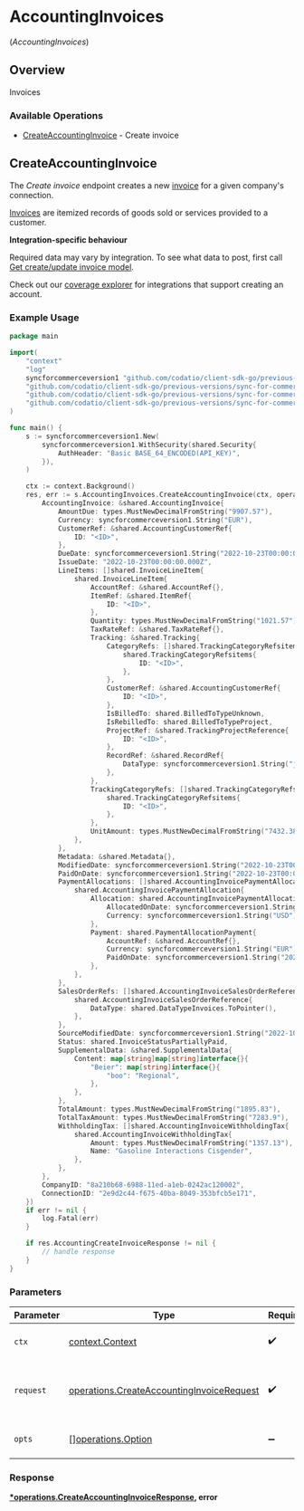 # AccountingInvoices
(*AccountingInvoices*)

## Overview

Invoices

### Available Operations

* [CreateAccountingInvoice](#createaccountinginvoice) - Create invoice

## CreateAccountingInvoice

The *Create invoice* endpoint creates a new [invoice](https://docs.codat.io/accounting-api#/schemas/Invoice) for a given company's connection.

[Invoices](https://docs.codat.io/accounting-api#/schemas/Invoice) are itemized records of goods sold or services provided to a customer.

**Integration-specific behaviour**

Required data may vary by integration. To see what data to post, first call [Get create/update invoice model](https://docs.codat.io/accounting-api#/operations/get-create-update-invoices-model).

Check out our [coverage explorer](https://knowledge.codat.io/supported-features/accounting?view=tab-by-data-type&dataType=invoices) for integrations that support creating an account.


### Example Usage

```go
package main

import(
	"context"
	"log"
	syncforcommerceversion1 "github.com/codatio/client-sdk-go/previous-versions/sync-for-commerce-version-1"
	"github.com/codatio/client-sdk-go/previous-versions/sync-for-commerce-version-1/pkg/models/shared"
	"github.com/codatio/client-sdk-go/previous-versions/sync-for-commerce-version-1/pkg/models/operations"
	"github.com/codatio/client-sdk-go/previous-versions/sync-for-commerce-version-1/pkg/types"
)

func main() {
    s := syncforcommerceversion1.New(
        syncforcommerceversion1.WithSecurity(shared.Security{
            AuthHeader: "Basic BASE_64_ENCODED(API_KEY)",
        }),
    )

    ctx := context.Background()
    res, err := s.AccountingInvoices.CreateAccountingInvoice(ctx, operations.CreateAccountingInvoiceRequest{
        AccountingInvoice: &shared.AccountingInvoice{
            AmountDue: types.MustNewDecimalFromString("9907.57"),
            Currency: syncforcommerceversion1.String("EUR"),
            CustomerRef: &shared.AccountingCustomerRef{
                ID: "<ID>",
            },
            DueDate: syncforcommerceversion1.String("2022-10-23T00:00:00.000Z"),
            IssueDate: "2022-10-23T00:00:00.000Z",
            LineItems: []shared.InvoiceLineItem{
                shared.InvoiceLineItem{
                    AccountRef: &shared.AccountRef{},
                    ItemRef: &shared.ItemRef{
                        ID: "<ID>",
                    },
                    Quantity: types.MustNewDecimalFromString("1021.57"),
                    TaxRateRef: &shared.TaxRateRef{},
                    Tracking: &shared.Tracking{
                        CategoryRefs: []shared.TrackingCategoryRefsitems{
                            shared.TrackingCategoryRefsitems{
                                ID: "<ID>",
                            },
                        },
                        CustomerRef: &shared.AccountingCustomerRef{
                            ID: "<ID>",
                        },
                        IsBilledTo: shared.BilledToTypeUnknown,
                        IsRebilledTo: shared.BilledToTypeProject,
                        ProjectRef: &shared.TrackingProjectReference{
                            ID: "<ID>",
                        },
                        RecordRef: &shared.RecordRef{
                            DataType: syncforcommerceversion1.String("journalEntry"),
                        },
                    },
                    TrackingCategoryRefs: []shared.TrackingCategoryRefsitems{
                        shared.TrackingCategoryRefsitems{
                            ID: "<ID>",
                        },
                    },
                    UnitAmount: types.MustNewDecimalFromString("7432.38"),
                },
            },
            Metadata: &shared.Metadata{},
            ModifiedDate: syncforcommerceversion1.String("2022-10-23T00:00:00.000Z"),
            PaidOnDate: syncforcommerceversion1.String("2022-10-23T00:00:00.000Z"),
            PaymentAllocations: []shared.AccountingInvoicePaymentAllocation{
                shared.AccountingInvoicePaymentAllocation{
                    Allocation: shared.AccountingInvoicePaymentAllocationAllocation{
                        AllocatedOnDate: syncforcommerceversion1.String("2022-10-23T00:00:00.000Z"),
                        Currency: syncforcommerceversion1.String("USD"),
                    },
                    Payment: shared.PaymentAllocationPayment{
                        AccountRef: &shared.AccountRef{},
                        Currency: syncforcommerceversion1.String("EUR"),
                        PaidOnDate: syncforcommerceversion1.String("2022-10-23T00:00:00.000Z"),
                    },
                },
            },
            SalesOrderRefs: []shared.AccountingInvoiceSalesOrderReference{
                shared.AccountingInvoiceSalesOrderReference{
                    DataType: shared.DataTypeInvoices.ToPointer(),
                },
            },
            SourceModifiedDate: syncforcommerceversion1.String("2022-10-23T00:00:00.000Z"),
            Status: shared.InvoiceStatusPartiallyPaid,
            SupplementalData: &shared.SupplementalData{
                Content: map[string]map[string]interface{}{
                    "Beier": map[string]interface{}{
                        "boo": "Regional",
                    },
                },
            },
            TotalAmount: types.MustNewDecimalFromString("1895.83"),
            TotalTaxAmount: types.MustNewDecimalFromString("7283.9"),
            WithholdingTax: []shared.AccountingInvoiceWithholdingTax{
                shared.AccountingInvoiceWithholdingTax{
                    Amount: types.MustNewDecimalFromString("1357.13"),
                    Name: "Gasoline Interactions Cisgender",
                },
            },
        },
        CompanyID: "8a210b68-6988-11ed-a1eb-0242ac120002",
        ConnectionID: "2e9d2c44-f675-40ba-8049-353bfcb5e171",
    })
    if err != nil {
        log.Fatal(err)
    }

    if res.AccountingCreateInvoiceResponse != nil {
        // handle response
    }
}
```

### Parameters

| Parameter                                                                                              | Type                                                                                                   | Required                                                                                               | Description                                                                                            |
| ------------------------------------------------------------------------------------------------------ | ------------------------------------------------------------------------------------------------------ | ------------------------------------------------------------------------------------------------------ | ------------------------------------------------------------------------------------------------------ |
| `ctx`                                                                                                  | [context.Context](https://pkg.go.dev/context#Context)                                                  | :heavy_check_mark:                                                                                     | The context to use for the request.                                                                    |
| `request`                                                                                              | [operations.CreateAccountingInvoiceRequest](../../models/operations/createaccountinginvoicerequest.md) | :heavy_check_mark:                                                                                     | The request object to use for the request.                                                             |
| `opts`                                                                                                 | [][operations.Option](../../models/operations/option.md)                                               | :heavy_minus_sign:                                                                                     | The options for this request.                                                                          |


### Response

**[*operations.CreateAccountingInvoiceResponse](../../models/operations/createaccountinginvoiceresponse.md), error**

